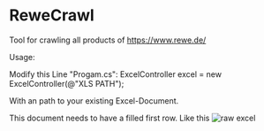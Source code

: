 # ReweCrawl
Tool for crawling all products of https://www.rewe.de/

Usage:

Modify this Line "Progam.cs":
ExcelController excel = new ExcelController(@"XLS PATH");

With an path to your existing Excel-Document.

This document needs to have a filled first row.
Like this
![raw excel](https://i.gyazo.com/68af95761314302b69907aab91771e02.png "Raw excel")
